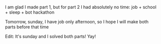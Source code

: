 I am glad I made part 1, but for part 2
I had absolutely no time:
job + school + sleep + bot hackathon

Tomorrow, sunday, I have job only afternoon,
so I hope I will make both parts before that time

Edit: It's sunday and I solved both parts! Yay!